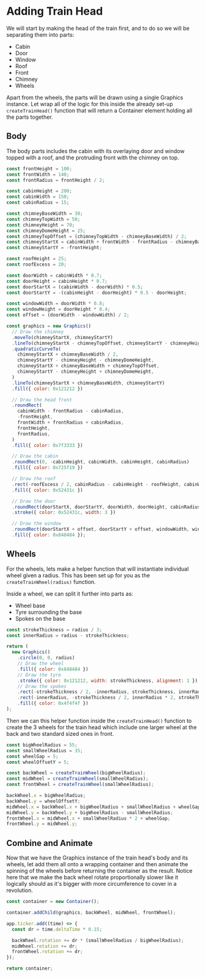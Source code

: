 # Adding Train Head

We will start by making the head of the train first, and to do so we will be separating them into parts:

- Cabin
- Door
- Window
- Roof
- Front
- Chimney
- Wheels

Apart from the wheels, the parts will be drawn using a single Graphics instance. Let wrap all of the logic for this inside the already set-up `createTrainHead()` function that will return a Container element holding all the parts together.

## Body

The body parts includes the cabin with its overlaying door and window topped with a roof, and the protruding front with the chimney on top.

```javascript
const frontHeight = 100;
const frontWidth = 140;
const frontRadius = frontHeight / 2;

const cabinHeight = 200;
const cabinWidth = 150;
const cabinRadius = 15;

const chimneyBaseWidth = 30;
const chimneyTopWidth = 50;
const chimneyHeight = 70;
const chimneyDomeHeight = 25;
const chimneyTopOffset = (chimneyTopWidth - chimneyBaseWidth) / 2;
const chimneyStartX = cabinWidth + frontWidth - frontRadius - chimneyBaseWidth;
const chimneyStartY = -frontHeight;

const roofHeight = 25;
const roofExcess = 20;

const doorWidth = cabinWidth * 0.7;
const doorHeight = cabinHeight * 0.7;
const doorStartX = (cabinWidth - doorWidth) * 0.5;
const doorStartY = -(cabinHeight - doorHeight) * 0.5 - doorHeight;

const windowWidth = doorWidth * 0.8;
const windowHeight = doorHeight * 0.4;
const offset = (doorWidth - windowWidth) / 2;

const graphics = new Graphics()
  // Draw the chimney
  .moveTo(chimneyStartX, chimneyStartY)
  .lineTo(chimneyStartX - chimneyTopOffset, chimneyStartY - chimneyHeight + chimneyDomeHeight)
  .quadraticCurveTo(
    chimneyStartX + chimneyBaseWidth / 2,
    chimneyStartY - chimneyHeight - chimneyDomeHeight,
    chimneyStartX + chimneyBaseWidth + chimneyTopOffset,
    chimneyStartY - chimneyHeight + chimneyDomeHeight,
  )
  .lineTo(chimneyStartX + chimneyBaseWidth, chimneyStartY)
  .fill({ color: 0x121212 })

  // Draw the head front
  .roundRect(
    cabinWidth - frontRadius - cabinRadius,
    -frontHeight,
    frontWidth + frontRadius + cabinRadius,
    frontHeight,
    frontRadius,
  )
  .fill({ color: 0x7f3333 })

  // Draw the cabin
  .roundRect(0, -cabinHeight, cabinWidth, cabinHeight, cabinRadius)
  .fill({ color: 0x725f19 })

  // Draw the roof
  .rect(-roofExcess / 2, cabinRadius - cabinHeight - roofHeight, cabinWidth + roofExcess, roofHeight)
  .fill({ color: 0x52431c })

  // Draw the door
  .roundRect(doorStartX, doorStartY, doorWidth, doorHeight, cabinRadius)
  .stroke({ color: 0x52431c, width: 3 })

  // Draw the window
  .roundRect(doorStartX + offset, doorStartY + offset, windowWidth, windowHeight, 10)
  .fill({ color: 0x848484 });
```

## Wheels

For the wheels, lets make a helper function that will instantiate individual wheel given a radius. This has been set up for you as the `createTrainWheel(radius)` function.

Inside a wheel, we can split it further into parts as:

- Wheel base
- Tyre surrounding the base
- Spokes on the base

```javascript
const strokeThickness = radius / 3;
const innerRadius = radius - strokeThickness;

return (
  new Graphics()
    .circle(0, 0, radius)
    // Draw the wheel
    .fill({ color: 0x848484 })
    // Draw the tyre
    .stroke({ color: 0x121212, width: strokeThickness, alignment: 1 })
    // Draw the spokes
    .rect(-strokeThickness / 2, -innerRadius, strokeThickness, innerRadius * 2)
    .rect(-innerRadius, -strokeThickness / 2, innerRadius * 2, strokeThickness)
    .fill({ color: 0x4f4f4f })
);
```

Then we can this helper function inside the `createTrainHead()` function to create the 3 wheels for the train head which include one larger wheel at the back and two standard sized ones in front.

```javascript
const bigWheelRadius = 55;
const smallWheelRadius = 35;
const wheelGap = 5;
const wheelOffsetY = 5;

const backWheel = createTrainWheel(bigWheelRadius);
const midWheel = createTrainWheel(smallWheelRadius);
const frontWheel = createTrainWheel(smallWheelRadius);

backWheel.x = bigWheelRadius;
backWheel.y = wheelOffsetY;
midWheel.x = backWheel.x + bigWheelRadius + smallWheelRadius + wheelGap;
midWheel.y = backWheel.y + bigWheelRadius - smallWheelRadius;
frontWheel.x = midWheel.x + smallWheelRadius * 2 + wheelGap;
frontWheel.y = midWheel.y;
```

## Combine and Animate

Now that we have the Graphics instance of the train head's body and its wheels, let add them all onto a wrapping container and then animate the spinning of the wheels before returning the container as the result. Notice here that we make the back wheel rotate proportionally slower like it logically should as it's bigger with more circumference to cover in a revolution.

```javascript
const container = new Container();

container.addChild(graphics, backWheel, midWheel, frontWheel);

app.ticker.add((time) => {
  const dr = time.deltaTime * 0.15;

  backWheel.rotation += dr * (smallWheelRadius / bigWheelRadius);
  midWheel.rotation += dr;
  frontWheel.rotation += dr;
});

return container;
```

